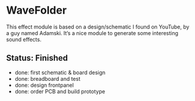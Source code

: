 # WaveFolder

This effect module is based on a design/schematic I found on YouTube, by a guy named Adamski. It’s a nice module to generate some interesting sound effects.

## Status: Finished

- done: first schematic & board design
- done: breadboard and test
- done: design frontpanel
- done: order PCB and build prototype
